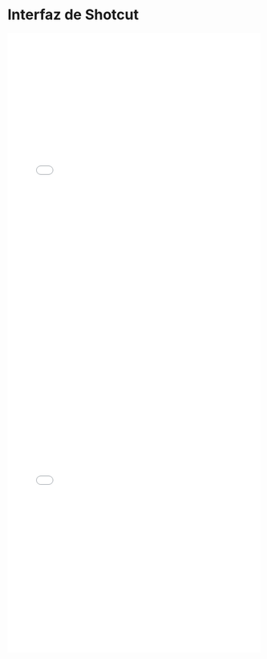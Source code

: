 
# Interfaz de Shotcut

<iframe width="100%" height="618" src="//www.youtube.com/embed/oA8rjt2o-mM" frameborder="0"></iframe>



<iframe width="100%" height="618" src="//www.youtube.com/embed/sLBsALVtBuI" frameborder="0"></iframe>

